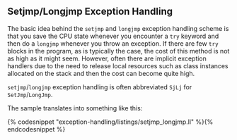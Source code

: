 ## Setjmp/Longjmp Exception Handling

The basic idea behind the `setjmp` and `longjmp` exception handling scheme is
that you save the CPU state whenever you encounter a `try` keyword and then do
a `longjmp` whenever you throw an exception. If there are few `try` blocks in
the program, as is typically the case, the cost of this method is not as high
as it might seem. However, often there are implicit exception handlers due to
the need to release local resources such as class instances allocated on the
stack and then the cost can become quite high.

`setjmp`/`longjmp` exception handling is often abbreviated `SjLj` for
`SetJmp`/`LongJmp`.

The sample translates into something like this:

{% codesnippet "exception-handling/listings/setjmp_longjmp.ll" %}{% endcodesnippet %}
